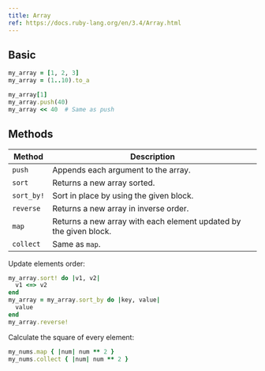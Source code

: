 ```yaml
---
title: Array
ref: https://docs.ruby-lang.org/en/3.4/Array.html
---
```


## Basic

```ruby
my_array = [1, 2, 3]
my_array = (1..10).to_a

my_array[1]
my_array.push(40)
my_array << 40  # Same as push

```

## Methods

| Method     | Description                                                       |
| ---------- | ----------------------------------------------------------------- |
| `push`     | Appends each argument to the array.                               |
| `sort`     | Returns a new array sorted.                                       |
| `sort_by!` | Sort in place by using the given block.                           |
| `reverse`  | Returns a new array in inverse order.                             |
| `map`      | Returns a new array with each element updated by the given block. |
| `collect`  | Same as `map`.                                                    |

Update elements order:

```ruby
my_array.sort! do |v1, v2|
  v1 <=> v2
end
my_array = my_array.sort_by do |key, value|
  value
end
my_array.reverse!
```

Calculate the square of every element:

```ruby
my_nums.map { |num| num ** 2 }
my_nums.collect { |num| num ** 2 }
```
